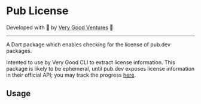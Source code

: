 # Pub License

Developed with 💙 by [Very Good Ventures][very_good_ventures_link] 🦄

---

A Dart package which enables checking for the license of pub.dev packages.

Intented to use by Very Good CLI to extract license information. This package is likely to be ephemeral, until pub.dev exposes license information in their official API; you may track the progress [here](https://github.com/dart-lang/pub-dev/issues/4717).

## Usage

[very_good_ventures_link]: https://verygood.ventures
